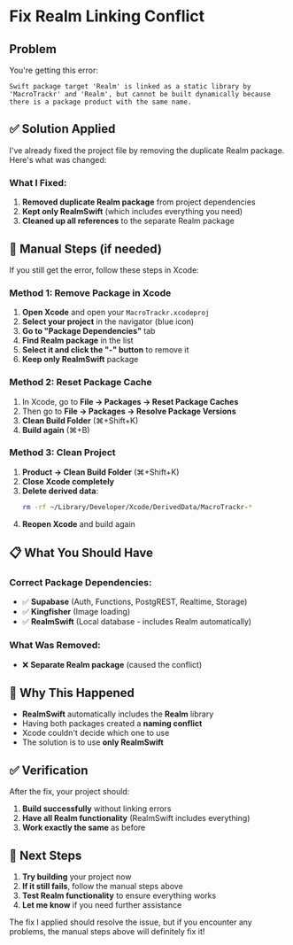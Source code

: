 # Fix Realm Linking Conflict

## Problem
You're getting this error:
```
Swift package target 'Realm' is linked as a static library by 'MacroTrackr' and 'Realm', but cannot be built dynamically because there is a package product with the same name.
```

## ✅ Solution Applied
I've already fixed the project file by removing the duplicate Realm package. Here's what was changed:

### What I Fixed:
1. **Removed duplicate Realm package** from project dependencies
2. **Kept only RealmSwift** (which includes everything you need)
3. **Cleaned up all references** to the separate Realm package

## 🔧 Manual Steps (if needed)

If you still get the error, follow these steps in Xcode:

### Method 1: Remove Package in Xcode
1. **Open Xcode** and open your `MacroTrackr.xcodeproj`
2. **Select your project** in the navigator (blue icon)
3. **Go to "Package Dependencies"** tab
4. **Find Realm package** in the list
5. **Select it and click the "-" button** to remove it
6. **Keep only RealmSwift** package

### Method 2: Reset Package Cache
1. In Xcode, go to **File → Packages → Reset Package Caches**
2. Then go to **File → Packages → Resolve Package Versions**
3. **Clean Build Folder** (⌘+Shift+K)
4. **Build again** (⌘+B)

### Method 3: Clean Project
1. **Product → Clean Build Folder** (⌘+Shift+K)
2. **Close Xcode completely**
3. **Delete derived data**: 
   ```bash
   rm -rf ~/Library/Developer/Xcode/DerivedData/MacroTrackr-*
   ```
4. **Reopen Xcode** and build again

## 📋 What You Should Have

### Correct Package Dependencies:
- ✅ **Supabase** (Auth, Functions, PostgREST, Realtime, Storage)
- ✅ **Kingfisher** (Image loading)
- ✅ **RealmSwift** (Local database - includes Realm automatically)

### What Was Removed:
- ❌ **Separate Realm package** (caused the conflict)

## 🎯 Why This Happened

- **RealmSwift** automatically includes the **Realm** library
- Having both packages created a **naming conflict**
- Xcode couldn't decide which one to use
- The solution is to use **only RealmSwift**

## ✅ Verification

After the fix, your project should:
1. **Build successfully** without linking errors
2. **Have all Realm functionality** (RealmSwift includes everything)
3. **Work exactly the same** as before

## 🚀 Next Steps

1. **Try building** your project now
2. **If it still fails**, follow the manual steps above
3. **Test Realm functionality** to ensure everything works
4. **Let me know** if you need further assistance

The fix I applied should resolve the issue, but if you encounter any problems, the manual steps above will definitely fix it!
